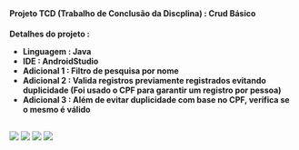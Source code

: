 </div>
<div style="display: inline_block"><br>
   <h4> Projeto TCD (Trabalho de Conclusão da Discplina) : Crud Básico</h4>
    <h4>
        Detalhes do projeto :
        <ul>
            <li>Linguagem : Java</li>
            <li>IDE : AndroidStudio</li>
            <li>Adicional 1 : Filtro de pesquisa por nome</li>
            <li>Adicional 2 : Valida registros previamente registrados evitando duplicidade (Foi usado o CPF para garantir um registro por pessoa)</li>
            <li>Adicional 3 : Além de evitar duplicidade com base no CPF, verifica se o mesmo é válido</li>
            

</ul>


</h4>
</div>

##

<div> 

<a href="https://www.linkedin.com/in/luis-felipe-araujo-pimenta-60a1b7118/" target="_blank"><img src="https://img.shields.io/badge/-LinkedIn-%23333?style=for-the-badge&logo=linkedin&logoColor=white" target="_blank"></a>
<a href = "mailto:luisfelipearaujopimenta@gmail.com"><img src="https://img.shields.io/badge/-Gmail-%23333?style=for-the-badge&logo=gmail&logoColor=white" target="_blank"></a>
<a href="https://www.instagram.com/_luispimenta_" target="_blank"><img src="https://img.shields.io/badge/-Instagram-%23333?style=for-the-badge&logo=instagram&logoColor=white" target="_blank"></a>
<a href="https://wa.me/5561998690313" target="_blank"><img src="https://img.shields.io/badge/-WhatsApp-%23333?style=for-the-badge&logo=whatsapp&logoColor=white" target="_blank"></a>

</div>

